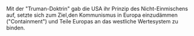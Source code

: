 Mit der "Truman-Doktrin" gab die USA ihr Prinzip des Nicht-Einmischens auf, setzte sich zum Ziel,den Kommunismus in Europa einzudämmen ("Containment") und Teile Europas an das westliche Wertesystem zu binden.